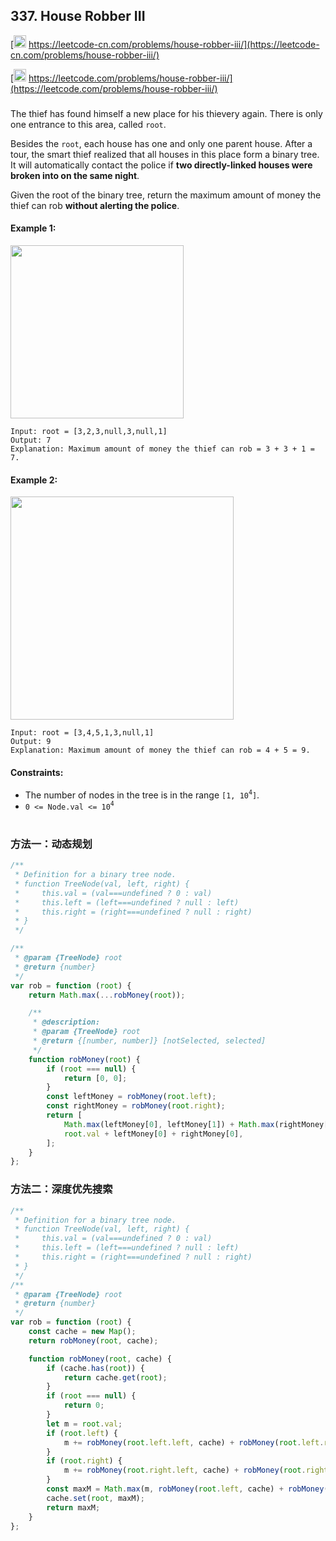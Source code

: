 ## 337. House Robber III

[<img src="https://static.leetcode-cn.com/cn-mono-assets/production/assets/logo-dark-cn.c42314a8.svg" height="20" /> https://leetcode-cn.com/problems/house-robber-iii/](https://leetcode-cn.com/problems/house-robber-iii/)

[<img src="https://assets.leetcode.com/static_assets/public/webpack_bundles/images/logo-dark.e99485d9b.svg" height="20"/> https://leetcode.com/problems/house-robber-iii/](https://leetcode.com/problems/house-robber-iii/)

###

The thief has found himself a new place for his thievery again. There is only one entrance to this area, called `root`.

Besides the `root`, each house has one and only one parent house. After a tour, the smart thief realized that all houses in this place form a binary tree. It will automatically contact the police if **two directly-linked houses were broken into on the same night**.

Given the root of the binary tree, return the maximum amount of money the thief can rob **without alerting the police**.

#### Example 1:

<img src="https://assets.leetcode.com/uploads/2021/03/10/rob1-tree.jpg" width="277" />

```
Input: root = [3,2,3,null,3,null,1]
Output: 7
Explanation: Maximum amount of money the thief can rob = 3 + 3 + 1 = 7.
```

#### Example 2:

<img src="https://assets.leetcode.com/uploads/2021/03/10/rob2-tree.jpg" width="357" />

```
Input: root = [3,4,5,1,3,null,1]
Output: 9
Explanation: Maximum amount of money the thief can rob = 4 + 5 = 9.
```

#### Constraints:

-   The number of nodes in the tree is in the range `[1, 10`<sup>`4`</sup>`]`.
-   `0 <= Node.val <= 10`<sup>`4`</sup>

#

### 方法一：动态规划

```js
/**
 * Definition for a binary tree node.
 * function TreeNode(val, left, right) {
 *     this.val = (val===undefined ? 0 : val)
 *     this.left = (left===undefined ? null : left)
 *     this.right = (right===undefined ? null : right)
 * }
 */

/**
 * @param {TreeNode} root
 * @return {number}
 */
var rob = function (root) {
    return Math.max(...robMoney(root));

    /**
     * @description:
     * @param {TreeNode} root
     * @return {[number, number]} [notSelected, selected]
     */
    function robMoney(root) {
        if (root === null) {
            return [0, 0];
        }
        const leftMoney = robMoney(root.left);
        const rightMoney = robMoney(root.right);
        return [
            Math.max(leftMoney[0], leftMoney[1]) + Math.max(rightMoney[0], rightMoney[1]),
            root.val + leftMoney[0] + rightMoney[0],
        ];
    }
};
```

### 方法二：深度优先搜索

```js
/**
 * Definition for a binary tree node.
 * function TreeNode(val, left, right) {
 *     this.val = (val===undefined ? 0 : val)
 *     this.left = (left===undefined ? null : left)
 *     this.right = (right===undefined ? null : right)
 * }
 */
/**
 * @param {TreeNode} root
 * @return {number}
 */
var rob = function (root) {
    const cache = new Map();
    return robMoney(root, cache);

    function robMoney(root, cache) {
        if (cache.has(root)) {
            return cache.get(root);
        }
        if (root === null) {
            return 0;
        }
        let m = root.val;
        if (root.left) {
            m += robMoney(root.left.left, cache) + robMoney(root.left.right, cache);
        }
        if (root.right) {
            m += robMoney(root.right.left, cache) + robMoney(root.right.right, cache);
        }
        const maxM = Math.max(m, robMoney(root.left, cache) + robMoney(root.right, cache));
        cache.set(root, maxM);
        return maxM;
    }
};
```
